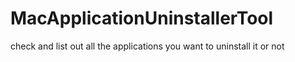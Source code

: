 # MacApplicationUninstallerTool
check and list out all the applications you want to uninstall it or not
